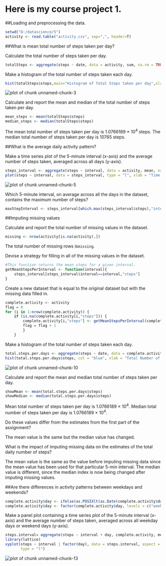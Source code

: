 Here is my course project 1.
===============================

##Loading and preprocessing the data.


```r
setwd("D:/datascience/5")
activity <- read.table("activity.csv", sep=",", header=T)
```

##What is mean total number of steps taken per day?

Calculate the total number of steps taken per day.


```r
totalSteps <- aggregate(steps ~ date, data = activity, sum, na.rm = TRUE)
```

Make a histogram of the total number of steps taken each day.


```r
hist(totalSteps$steps,main="Histogram of Total Steps taken per day",xlab="Total Steps taken per day",cex.axis=1,cex.lab = 1)
```

![plot of chunk unnamed-chunk-3](figure/unnamed-chunk-3-1.png)

Calculate and report the mean and median of the total number of steps taken per day.


```r
mean_steps <- mean(totalSteps$steps)
median_steps <- median(totalSteps$steps)
```

The mean total number of steps taken per day is 1.0766189 &times; 10<sup>4</sup> steps.
The median total number of steps taken per day is 10765 steps.

##What is the average daily activity pattern?

Make a time series plot of the 5-minute interval (x-axis) and the average number of steps taken, averaged across all days (y-axis).


```r
steps_interval <- aggregate(steps ~ interval, data = activity, mean, na.rm = TRUE)
plot(steps ~ interval, data = steps_interval, type = "l", xlab = "Time Intervals (5-minute)", ylab = "Mean number of steps taken (all Days)", main = "Average number of steps Taken at 5 minute Intervals",  col = "blue")
```

![plot of chunk unnamed-chunk-5](figure/unnamed-chunk-5-1.png)

Which 5-minute interval, on average across all the days in the dataset, contains the maximum number of steps?


```r
maxStepInterval <- steps_interval[which.max(steps_interval$steps),"interval"]
```

##Imputing missing values

Calculate and report the total number of missing values in the dataset.


```r
missing <- nrow(activity[is.na(activity),])
```

The total number of missing rows is`missing`.

Devise a strategy for filling in all of the missing values in the dataset.


```r
#This function returns the mean steps for a given interval.
getMeanStepsPerInterval <- function(interval){
    steps_interval[steps_interval$interval==interval,"steps"]
}
```

Create a new dataset that is equal to the original dataset but with the missing data filled in.


```r
complete.activity <- activity
flag = 0
for (i in 1:nrow(complete.activity)) {
    if (is.na(complete.activity[i,"steps"])) {
        complete.activity[i,"steps"] <- getMeanStepsPerInterval(complete.activity[i,"interval"])
        flag = flag + 1
        }
    }
```

Make a histogram of the total number of steps taken each day. 


```r
total.steps.per.days <- aggregate(steps ~ date, data = complete.activity, sum)
hist(total.steps.per.days$steps, col = "blue", xlab = "Total Number of Steps", main = "Histogram of Total Number of Steps taken each Day")
```

![plot of chunk unnamed-chunk-10](figure/unnamed-chunk-10-1.png)

Calculate and report the mean and median total number of steps taken per day.


```r
showMean <- mean(total.steps.per.days$steps)
showMedian <- median(total.steps.per.days$steps)
```

Mean total number of steps taken per day is 1.0766189 &times; 10<sup>4</sup>.
Median total number of steps taken per day is 1.0766189 &times; 10<sup>4</sup>.

Do these values differ from the estimates from the first part of the assignment?

The mean value is the same but the median value has changed.

What is the impact of imputing missing data on the estimates of the total daily number of steps?

The mean value is the same as the value before imputing missing data since the mean value has been used for that particular 5-min interval. The median value is different, since the median index is now being changed after imputing missing values.

##Are there differences in activity patterns between weekdays and weekends?


```r
complete.activity$day <- ifelse(as.POSIXlt(as.Date(complete.activity$date))$wday%%6 == 0, "weekend", "weekday")
complete.activity$day <- factor(complete.activity$day, levels = c("weekday", "weekend"))
```

Make a panel plot containing a time series plot of the 5-minute interval (x-axis) and the average number of steps taken, averaged across all weekday days or weekend days (y-axis).


```r
steps.interval= aggregate(steps ~ interval + day, complete.activity, mean)
library(lattice)
xyplot(steps ~ interval | factor(day), data = steps.interval, aspect = 1/2, 
       type = "l")
```

![plot of chunk unnamed-chunk-13](figure/unnamed-chunk-13-1.png)
